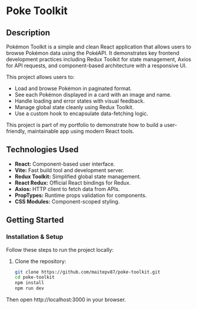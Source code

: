 # Poke Toolkit

## Description

Pokémon Toolkit is a simple and clean React application that allows users to browse Pokémon data using the PokéAPI. It demonstrates key frontend development practices including Redux Toolkit for state management, Axios for API requests, and component-based architecture with a responsive UI.

This project allows users to:

- Load and browse Pokémon in paginated format.
- See each Pokémon displayed in a card with an image and name.
- Handle loading and error states with visual feedback.
- Manage global state cleanly using Redux Toolkit.
- Use a custom hook to encapsulate data-fetching logic.

This project is part of my portfolio to demonstrate how to build a user-friendly, maintainable app using modern React tools.

## Technologies Used

- **React:** Component-based user interface.
- **Vite:** Fast build tool and development server.
- **Redux Toolkit:** Simplified global state management.
- **React Redux:** Official React bindings for Redux.
- **Axios:** HTTP client to fetch data from APIs.
- **PropTypes:** Runtime props validation for components.
- **CSS Modules:** Component-scoped styling.

## Getting Started

### Installation & Setup

Follow these steps to run the project locally:

1. Clone the repository:

   ```bash
   git clone https://github.com/maitepv87/poke-toolkit.git
   cd poke-toolkit
   npm install
   npm run dev
   ```

Then open http://localhost:3000 in your browser.
